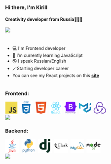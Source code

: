 ### **Hi there, I'm Kirill**
#### **Creativity developer from Russia🧑🏾‍💻**
<img src="https://media.giphy.com/media/M9gbBd9nbDrOTu1Mqx/giphy.gif" width="150"/>

#
- 💻 I'm Frontend developer
- 📖 I’m currently learning JavaScript
- 🌎 I speak Russian/English
- 🪄Starting developer career
- You can see my React projects on this **[site](https://kirilloganyanwork.ru)**
#
### Frontend:
<div>
  <img src="https://github.com/devicons/devicon/blob/master/icons/javascript/javascript-original.svg" title="JavaScript" alt="JavaScript" width="40" height="40"/>&nbsp;
  <img src="https://github.com/devicons/devicon/blob/master/icons/css3/css3-plain-wordmark.svg"  title="CSS3" alt="CSS" width="40" height="40"/>&nbsp;
  <img src="https://github.com/devicons/devicon/blob/master/icons/html5/html5-original.svg" title="HTML5" alt="HTML" width="40" height="40"/>&nbsp;
  <img src="https://github.com/devicons/devicon/blob/master/icons/react/react-original-wordmark.svg" title="React" alt="React" width="40" height="40"/>&nbsp;
  <img src="https://github.com/devicons/devicon/blob/master/icons/bootstrap/bootstrap-original-wordmark.svg" title="bootstrap" alt="bootstrap" width="40" height="40"/>&nbsp;
  <img src="https://github.com/devicons/devicon/blob/master/icons/materialui/materialui-original.svg" title="Material UI" alt="Material UI" width="40" height="40"/>&nbsp;
  <img src="https://github.com/devicons/devicon/blob/master/icons/redux/redux-original.svg" title="Redux" alt="Redux " width="40" height="40"/>&nbsp;
</div>
<img src="https://media.giphy.com/media/bGgsc5mWoryfgKBx1u/giphy.gif" width="150"/>

### Backend:
<div>
  <img src="https://github.com/devicons/devicon/blob/master/icons/java/java-original-wordmark.svg" title="Java" alt="Java" width="45" height="45"/>&nbsp;
  <img src="https://github.com/devicons/devicon/blob/master/icons/python/python-original-wordmark.svg" title="python" alt="python" width="45" height="45"/>&nbsp;
  <img src="https://github.com/devicons/devicon/blob/master/icons/django/django-plain.svg" title="django" alt="django" width="45" height="45"/>&nbsp;
  <img src="https://github.com/devicons/devicon/blob/master/icons/flask/flask-original-wordmark.svg" title="flask" alt="flask" width="45" height="45"/>&nbsp;
  <img src="https://github.com/devicons/devicon/blob/master/icons/mysql/mysql-original-wordmark.svg" title="MySQL"  alt="MySQL" width="45" height="45"/>&nbsp;
  <img src="https://github.com/devicons/devicon/blob/master/icons/nodejs/nodejs-original-wordmark.svg" title="NodeJS" alt="NodeJS" width="45" height="45"/>&nbsp;
</div>
  <img src="https://media.giphy.com/media/ukMiDlCmdv2og/giphy.gif" width="150"/>

<!--
**gnehgo/gnehgo** is a ✨ _special_ ✨ repository because its `README.md` (this file) appears on your GitHub profile.

Here are some ideas to get you started:


- 🌱 I’m currently learning JavaScript
- 

- ⚡ Fun fact: ...
-->


